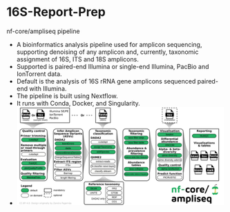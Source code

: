 # 16S-Report-Prep

nf-core/ampliseq pipeline
* A bioinformatics analysis pipeline used for amplicon sequencing, supporting denoising of any amplicon and, currently, taxonomic assignment of 16S, ITS and 18S amplicons. 
* Supported is paired-end Illumina or single-end Illumina, PacBio and IonTorrent data. 
* Default is the analysis of 16S rRNA gene amplicons sequenced paired-end with Illumina.
* The pipeline is built using Nextflow.
* It runs with Conda, Docker, and Singularity.
* ![Image of how it runs and output expected](https://github.com/nf-core/ampliseq/blob/master/docs/images/ampliseq_workflow.png)
